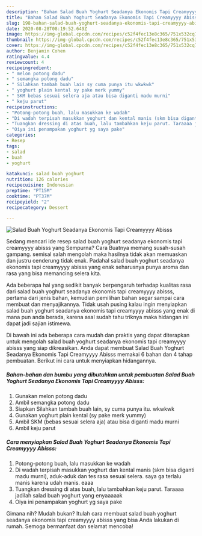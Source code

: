 ```yaml
---
description: "Bahan Salad Buah Yoghurt Seadanya Ekonomis Tapi Creamyyyy Abisss | Bahan Membuat Salad Buah Yoghurt Seadanya Ekonomis Tapi Creamyyyy Abisss Yang Enak Dan Mudah"
title: "Bahan Salad Buah Yoghurt Seadanya Ekonomis Tapi Creamyyyy Abisss | Bahan Membuat Salad Buah Yoghurt Seadanya Ekonomis Tapi Creamyyyy Abisss Yang Enak Dan Mudah"
slug: 198-bahan-salad-buah-yoghurt-seadanya-ekonomis-tapi-creamyyyy-abisss-bahan-membuat-salad-buah-yoghurt-seadanya-ekonomis-tapi-creamyyyy-abisss-yang-enak-dan-mudah
date: 2020-08-28T08:19:52.649Z
image: https://img-global.cpcdn.com/recipes/c52f4fec13e8c365/751x532cq70/salad-buah-yoghurt-seadanya-ekonomis-tapi-creamyyyy-abisss-foto-resep-utama.jpg
thumbnail: https://img-global.cpcdn.com/recipes/c52f4fec13e8c365/751x532cq70/salad-buah-yoghurt-seadanya-ekonomis-tapi-creamyyyy-abisss-foto-resep-utama.jpg
cover: https://img-global.cpcdn.com/recipes/c52f4fec13e8c365/751x532cq70/salad-buah-yoghurt-seadanya-ekonomis-tapi-creamyyyy-abisss-foto-resep-utama.jpg
author: Benjamin Cohen
ratingvalue: 4.4
reviewcount: 4
recipeingredient:
- " melon potong dadu"
- " semangka potong dadu"
- " Silahkan tambah buah lain sy cuma punya itu wkwkwk"
- " yoghurt plain kental sy pake merk yummy"
- " SKM bebas sesuai selera aja atau bisa diganti madu murni"
- " keju parut"
recipeinstructions:
- "Potong-potong buah, lalu masukkan ke wadah"
- "Di wadah terpisah masukkan yoghurt dan kental manis (skm bisa diganti madu murni), aduk-aduk dan tes rasa sesuai selera. saya ga terlalu manis karena udah manis. eaaa"
- "Tuangkan dressing di atas buah, lalu tambahkan keju parut. Taraaaa jadilah salad buah yoghurt yang enyaaaaak"
- "Oiya ini penampakan yoghurt yg saya pake"
categories:
- Resep
tags:
- salad
- buah
- yoghurt

katakunci: salad buah yoghurt 
nutrition: 126 calories
recipecuisine: Indonesian
preptime: "PT15M"
cooktime: "PT37M"
recipeyield: "2"
recipecategory: Dessert

---
```



![Salad Buah Yoghurt Seadanya Ekonomis Tapi Creamyyyy Abisss](https://img-global.cpcdn.com/recipes/c52f4fec13e8c365/751x532cq70/salad-buah-yoghurt-seadanya-ekonomis-tapi-creamyyyy-abisss-foto-resep-utama.jpg)

Sedang mencari ide resep salad buah yoghurt seadanya ekonomis tapi creamyyyy abisss yang Sempurna? Cara Buatnya memang susah-susah gampang. semisal salah mengolah maka hasilnya tidak akan memuaskan dan justru cenderung tidak enak. Padahal salad buah yoghurt seadanya ekonomis tapi creamyyyy abisss yang enak seharusnya punya aroma dan rasa yang bisa memancing selera kita.



Ada beberapa hal yang sedikit banyak berpengaruh terhadap kualitas rasa dari salad buah yoghurt seadanya ekonomis tapi creamyyyy abisss, pertama dari jenis bahan, kemudian pemilihan bahan segar sampai cara membuat dan menyajikannya. Tidak usah pusing kalau ingin menyiapkan salad buah yoghurt seadanya ekonomis tapi creamyyyy abisss yang enak di mana pun anda berada, karena asal sudah tahu triknya maka hidangan ini dapat jadi sajian istimewa.


Di bawah ini ada beberapa cara mudah dan praktis yang dapat diterapkan untuk mengolah salad buah yoghurt seadanya ekonomis tapi creamyyyy abisss yang siap dikreasikan. Anda dapat membuat Salad Buah Yoghurt Seadanya Ekonomis Tapi Creamyyyy Abisss memakai 6 bahan dan 4 tahap pembuatan. Berikut ini cara untuk menyiapkan hidangannya.

<!--inarticleads1-->

##### Bahan-bahan dan bumbu yang dibutuhkan untuk pembuatan Salad Buah Yoghurt Seadanya Ekonomis Tapi Creamyyyy Abisss:

1. Gunakan  melon potong dadu
1. Ambil  semangka potong dadu
1. Siapkan  Silahkan tambah buah lain, sy cuma punya itu. wkwkwk
1. Gunakan  yoghurt plain kental (sy pake merk yummy)
1. Ambil  SKM (bebas sesuai selera aja) atau bisa diganti madu murni
1. Ambil  keju parut




<!--inarticleads2-->

##### Cara menyiapkan Salad Buah Yoghurt Seadanya Ekonomis Tapi Creamyyyy Abisss:

1. Potong-potong buah, lalu masukkan ke wadah
1. Di wadah terpisah masukkan yoghurt dan kental manis (skm bisa diganti madu murni), aduk-aduk dan tes rasa sesuai selera. saya ga terlalu manis karena udah manis. eaaa
1. Tuangkan dressing di atas buah, lalu tambahkan keju parut. Taraaaa jadilah salad buah yoghurt yang enyaaaaak
1. Oiya ini penampakan yoghurt yg saya pake




Gimana nih? Mudah bukan? Itulah cara membuat salad buah yoghurt seadanya ekonomis tapi creamyyyy abisss yang bisa Anda lakukan di rumah. Semoga bermanfaat dan selamat mencoba!
